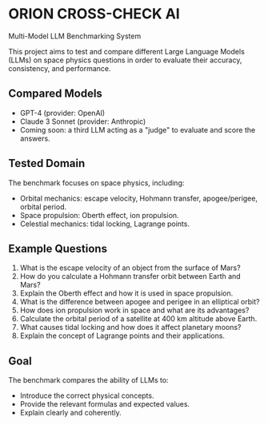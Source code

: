 # ORION CROSS-CHECK AI  
Multi-Model LLM Benchmarking System

This project aims to test and compare different Large Language Models (LLMs) on space physics questions in order to evaluate their accuracy, consistency, and performance.  

## Compared Models
- GPT-4 (provider: OpenAI)  
- Claude 3 Sonnet (provider: Anthropic)  
- Coming soon: a third LLM acting as a "judge" to evaluate and score the answers.  

## Tested Domain
The benchmark focuses on space physics, including:  
- Orbital mechanics: escape velocity, Hohmann transfer, apogee/perigee, orbital period.  
- Space propulsion: Oberth effect, ion propulsion.  
- Celestial mechanics: tidal locking, Lagrange points.  

## Example Questions
1. What is the escape velocity of an object from the surface of Mars?  
2. How do you calculate a Hohmann transfer orbit between Earth and Mars?  
3. Explain the Oberth effect and how it is used in space propulsion.  
4. What is the difference between apogee and perigee in an elliptical orbit?  
5. How does ion propulsion work in space and what are its advantages?  
6. Calculate the orbital period of a satellite at 400 km altitude above Earth.  
7. What causes tidal locking and how does it affect planetary moons?  
8. Explain the concept of Lagrange points and their applications.  

## Goal
The benchmark compares the ability of LLMs to:  
- Introduce the correct physical concepts.  
- Provide the relevant formulas and expected values.  
- Explain clearly and coherently.
